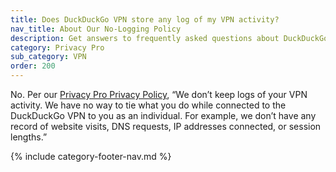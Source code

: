 ```yaml
---
title: Does DuckDuckGo VPN store any log of my VPN activity?
nav_title: About Our No-Logging Policy
description: Get answers to frequently asked questions about DuckDuckGo VPN, which gives you an extra layer of protection online, hiding your location and IP address from the sites you visit.
category: Privacy Pro
sub_category: VPN
order: 200
---
```


No. Per our [Privacy Pro Privacy Policy](https://duckduckgo.com/pro/privacy-terms), “We don’t keep logs of your VPN activity. We have no way to tie what you do while connected to the DuckDuckGo VPN to you as an individual. For example, we don’t have any record of website visits, DNS requests, IP addresses connected, or session lengths.”

{% include category-footer-nav.md %}
